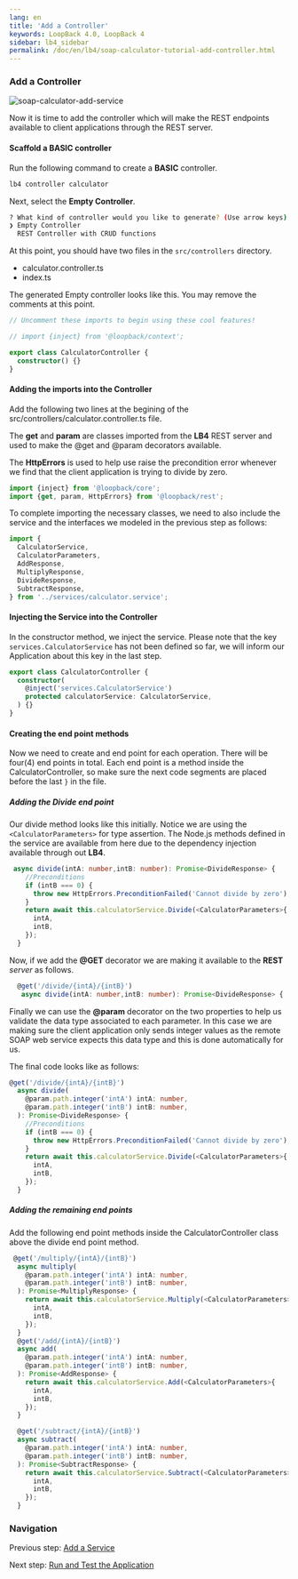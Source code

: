 ```yaml
---
lang: en
title: 'Add a Controller'
keywords: LoopBack 4.0, LoopBack 4
sidebar: lb4_sidebar
permalink: /doc/en/lb4/soap-calculator-tutorial-add-controller.html
---
```


### Add a Controller

![soap-calculator-add-service](../../imgs/loopback-example-soap-calculator_figure4.png)

Now it is time to add the controller which will make the REST endpoints
available to client applications through the REST server.

#### Scaffold a BASIC controller

Run the following command to create a **BASIC** controller.

```sh
lb4 controller calculator
```

Next, select the **Empty Controller**.

```sh
? What kind of controller would you like to generate? (Use arrow keys)
❯ Empty Controller
  REST Controller with CRUD functions
```

At this point, you should have two files in the `src/controllers` directory.

- calculator.controller.ts
- index.ts

The generated Empty controller looks like this. You may remove the comments at
this point.

```ts
// Uncomment these imports to begin using these cool features!

// import {inject} from '@loopback/context';

export class CalculatorController {
  constructor() {}
}
```

#### Adding the imports into the Controller

Add the following two lines at the begining of the
src/controllers/calculator.controller.ts file.

The **get** and **param** are classes imported from the **LB4** REST server and
used to make the @get and @param decorators available.

The **HttpErrors** is used to help use raise the precondition error whenever we
find that the client application is trying to divide by zero.

```ts
import {inject} from '@loopback/core';
import {get, param, HttpErrors} from '@loopback/rest';
```

To complete importing the necessary classes, we need to also include the service
and the interfaces we modeled in the previous step as follows:

```ts
import {
  CalculatorService,
  CalculatorParameters,
  AddResponse,
  MultiplyResponse,
  DivideResponse,
  SubtractResponse,
} from '../services/calculator.service';
```

#### Injecting the Service into the Controller

In the constructor method, we inject the service. Please note that the key
`services.CalculatorService` has not been defined so far, we will inform our
Application about this key in the last step.

```ts
export class CalculatorController {
  constructor(
    @inject('services.CalculatorService')
    protected calculatorService: CalculatorService,
  ) {}
}
```

#### Creating the end point methods

Now we need to create and end point for each operation. There will be four(4)
end points in total. Each end point is a method inside the CalculatorController,
so make sure the next code segments are placed before the last `}` in the file.

##### Adding the Divide end point

Our divide method looks like this initially. Notice we are using the
`<CalculatorParameters>` for type assertion. The Node.js methods defined in the
service are available from here due to the dependency injection available
through out **LB4**.

```ts
 async divide(intA: number,intB: number): Promise<DivideResponse> {
    //Preconditions
    if (intB === 0) {
      throw new HttpErrors.PreconditionFailed('Cannot divide by zero');
    }
    return await this.calculatorService.Divide(<CalculatorParameters>{
      intA,
      intB,
    });
  }
```

Now, if we add the **@GET** decorator we are making it available to the **REST**
_server_ as follows.

```ts
  @get('/divide/{intA}/{intB}')
   async divide(intA: number,intB: number): Promise<DivideResponse> {
```

Finally we can use the **@param** decorator on the two properties to help us
validate the data type associated to each parameter. In this case we are making
sure the client application only sends integer values as the remote SOAP web
service expects this data type and this is done automatically for us.

The final code looks like as follows:

```ts
@get('/divide/{intA}/{intB}')
  async divide(
    @param.path.integer('intA') intA: number,
    @param.path.integer('intB') intB: number,
  ): Promise<DivideResponse> {
    //Preconditions
    if (intB === 0) {
      throw new HttpErrors.PreconditionFailed('Cannot divide by zero');
    }
    return await this.calculatorService.Divide(<CalculatorParameters>{
      intA,
      intB,
    });
  }
```

##### Adding the remaining end points

Add the following end point methods inside the CalculatorController class above
the divide end point method.

```ts
 @get('/multiply/{intA}/{intB}')
  async multiply(
    @param.path.integer('intA') intA: number,
    @param.path.integer('intB') intB: number,
  ): Promise<MultiplyResponse> {
    return await this.calculatorService.Multiply(<CalculatorParameters>{
      intA,
      intB,
    });
  }
  @get('/add/{intA}/{intB}')
  async add(
    @param.path.integer('intA') intA: number,
    @param.path.integer('intB') intB: number,
  ): Promise<AddResponse> {
    return await this.calculatorService.Add(<CalculatorParameters>{
      intA,
      intB,
    });
  }

  @get('/subtract/{intA}/{intB}')
  async subtract(
    @param.path.integer('intA') intA: number,
    @param.path.integer('intB') intB: number,
  ): Promise<SubtractResponse> {
    return await this.calculatorService.Subtract(<CalculatorParameters>{
      intA,
      intB,
    });
  }
```

### Navigation

Previous step: [Add a Service](soap-calculator-tutorial-add-service.md)

Next step:
[Run and Test the Application](soap-calculator-tutorial-run-and-test.md)
